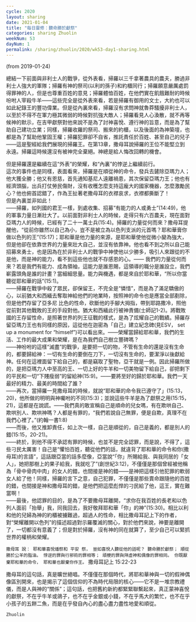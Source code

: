 ```yaml
---
cycle: 2020
layout: sharing
date: 2021-01-04
title: "每日靈修：聽命勝於獻祭"
categories: sharing Zhuolin
weekNum: 53
dayNum: 1
permalink: /sharing/zhuolin/2020/wk53-day1-sharing.html
---
```

(from 2019-01-24)

總結一下前面與非利士人的戰爭，從外表看，掃羅以三千拿著農具的農夫，勝過非利士人強大的軍隊；掃羅有神的祭司(以利的孫子)和約櫃同行；掃羅願意嚴厲處罰得罪神的人，但是也尊重百姓的意見；掃羅體恤百姓，在他們實在飢餓難耐的時候吩咐人宰殺牛羊——這些完全是從外表來看，若是掃羅有御用的文士，大約也可以如此紀錄王的豐功偉業。但是從內裏來看，掃羅沒有求問神就魯莽騷擾非利士人，以至於不得不在軍力極其微弱的時候對抗強大敵人；掃羅看見人心渙散，就不再等候神的默示，在吉甲獻祭對他來說不是為了討神喜悅、遵行神的旨意，而是為了幫助自己建功立業；同樣，掃羅收羅的祭司、搬來的約櫃，以及後面的為神築壇，也都是為了幫助他鞏固王權；掃羅犯罪卻不自省，推託責任於百姓、甚至自己的兒子——這是聖經給我們展現的掃羅王。在第13章，撒母耳說掃羅的王位不能堅立到永遠。掃羅這時候還沒有被神完全棄絕。神總是給人悔改回轉的機會。  

但是掃羅還是繼續在這“外表”的榮耀，和“內裏”的悖逆上繼續前行。  
這次的事件也是同樣，表面看來，掃羅是在順從神的命令，發兵去鏟除亞瑪力人；他大獲全勝；他又有恩慈，首先通知基尼人遠離禍患，其次保留亞瑪力王；他也有經濟頭腦，出兵打仗勞民傷財，沒有收穫怎麼支持這龐大的國家機器，怎麼激勵民心？他也俯首認錯了，作為王扯著老撒母耳的衣襟哀求，衣襟都撕斷了！  
但是內裏並非如此！    
——掃羅，如列國的君王一樣，到處收集、招募“有能力的人或勇士”(14:49)，他的軍事力量日漸壯大了。以前面對非利士人的時候，走得只有六百農夫，現在面對亞瑪力人的時候，已經有了二十一萬士兵(15:4)。掃羅的力量從何而來？撒母耳提醒他，“從前你雖然以自己為小，豈不是被立為以色列支派的元首嗎？耶和華膏你做以色列的王”(15:17)；耶和華是他力量的來源，是耶和華使他從微小變為強大，但是他卻在依靠世界的力量來壯大自己，並沒有依靠神。他也看不到之所以自己能招募來勇士，也是因為在於非利士人的戰爭中神使他以少勝多，吸引人來跟從的不是他，而是神的能力，看不到這些他也就不存感恩的心。——  我們的力量從何而來？若是我們有能力、成為領袖，這能力是誰恩賜，這領導的職分是誰設立，我們嶄露頭角是誰的計畫？當細細思量。能力與機遇，都是來自於耶和華，“所以你當聽從耶和華的話”(15:1)。    
——掃羅在戰爭中殺了眾民，卻保留王，不完全是“憐惜”，而是為了滿足驕傲的心，以前猶大和西緬去奪取神給他們的地業時，按照神的命令也是應當全部剷除，但是他們存留了亞多尼 比色的性命，砍斷他的手腳大拇指，帶到耶路撒冷，照他從前對其他戰敗的王的手段對他。猶大和西緬此行被神責備(士師記1-2)。將戰敗國的王存留性命，是照著世界的列王征戰的樣式，是為了炫耀自己的戰績。掃羅存留亞瑪力王也有同樣的原因，這從他在迦密為「自己」建立紀念碑(見ESV， set up a monument for  “himself”)可以看出來。——榮耀當歸給耶和華，我們的生活、工作的最大成果和榮耀，是在為我們自己樹立豐碑嗎？    
——神吩咐的這樣“滅盡”的戰爭，是要把一切的物，不管有生命的還是沒有生命的，都要歸給神：一切有生命的要倒在刀下，一切沒有生命的，要潔淨以後獻給神。任何在這裡面留下給自己的，都是竊取了聖物，亞干就是一例。因此掃羅所做的，是把亞瑪力人中至高的王、一切上好的牛羊和一切美物留下給自己，卻把剩下的平民和一切“下賤瘦弱”的留給神(15:9)。——要將至好的歸於耶和華。我們一天最好的精力、最美的時間給了誰？    
——再次，當掃羅一見撒母耳的時候，就說“耶和華的命令我已遵守了」(15:13，20)，他所做的明明與神囑咐的不同(15:3)；並說這些牛羊是為了獻祭之用(15:15，21)，這都是在說謊。——我們真的敢宣稱自己是順命的兒女嗎，有在欺哄自己、欺哄別人、欺哄神嗎？人都是有罪的，“我們若說自己無罪，便是自欺，真理不在我們心裡了。”(約翰一書1:8)    
——而後，他又推卸責任，如上次一樣，自己是順從的，自己是義的，都是別人的錯(15:15，20-21)。    
——終於，到他不得不承認有罪的時候，也並不是完全認罪，而是說，不得了，這些刁民太厲害！自己是“懼怕百姓，聽從他們的話，就違背了耶和華的命令和你(撒母耳)的言語”，這話跟亞當的話多麼像，亞當說“「你」所賜給我、與我同居的「女人」，她把那樹上的果子給我，我就吃了”(創世紀3:12)，不僅僅是那個曾經被他稱為「骨中骨肉中肉」的女人的錯，也間接是神的錯——是神把這樣引他犯罪的軟弱女人給了他！同樣，掃羅的言下之意，自己犯罪，不僅僅是那些賣命跟隨他的百姓的錯，也間接是神和撒母耳的錯，是他們把這麼彪悍的刁民給了他，這王，實在難當啊！    
——最後，他認罪的目的，是為了不要撒母耳離開，“求你在我百姓的長老和以色列人面前「抬舉」我，同我回去，我好敬拜耶和華「你」的神”(15:30)。相比以利和他的兒婦為神的約櫃被擄難過，超過人的性命，相比撒母耳記上下的作者，對“榮耀離開以色列”的描述超過對示羅覆滅的關心，對於他們來說，神要是離開了，一切都沒有意義了；但是對於掃羅，沒有神的同在就算了，至少自己可以緊抓世界的權柄和榮耀。  

`撒母耳 說： 耶和華喜悅燔祭和 平安 祭， 豈如喜悅人聽從他的話呢？ 聽命勝於獻祭； 順從勝於公羊的脂油。 悖逆的罪與行邪術的罪相等； 頑梗的罪與拜虛神和偶像的罪相同。 你既厭棄耶和華的命令， 耶和華也厭棄你作王。` 撒母耳記上 15:22-23  

撒母耳的這句話，真是曠世絕唱。不僅僅在那個時代，將耶和華神與一切的假神偶像區別開來，也是揭示了這個信仰的不為時代局限的核心——它不是一堆宗教禮儀，而是人與神的“關係”；這句話，也把舊約新約都緊緊聯繫起來，真正蒙神喜悅的獻祭，不在乎牛羊或鴿子，也不在乎金銀或小錢，不在乎馬大的繁忙，也不在乎小孩子的五餅二魚，而是在乎發自內心的盡心盡力盡性地愛和順從。  

`Zhuolin`  
